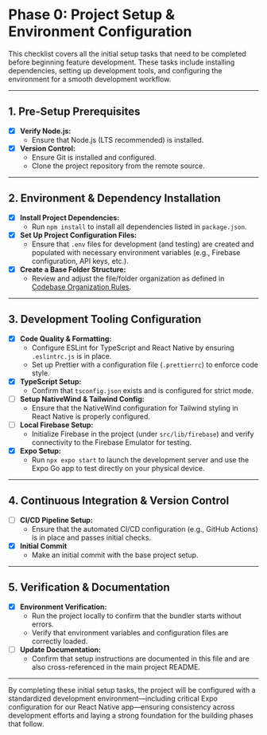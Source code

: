 # Phase 0: Project Setup & Environment Configuration

This checklist covers all the initial setup tasks that need to be completed before beginning feature development. These tasks include installing dependencies, setting up development tools, and configuring the environment for a smooth development workflow.

---

## 1. Pre-Setup Prerequisites
- [x] **Verify Node.js:**  
  - Ensure that Node.js (LTS recommended) is installed.
- [x] **Version Control:**  
  - Ensure Git is installed and configured.
  - Clone the project repository from the remote source.

---

## 2. Environment & Dependency Installation
- [x] **Install Project Dependencies:**  
  - Run `npm install` to install all dependencies listed in `package.json`.
- [x] **Set Up Project Configuration Files:**  
  - Ensure that `.env` files for development (and testing) are created and populated with necessary environment variables (e.g., Firebase configuration, API keys, etc.).
- [x] **Create a Base Folder Structure:**  
  - Review and adjust the file/folder organization as defined in [Codebase Organization Rules](../rules/codebase-organization-rules.md).

---

## 3. Development Tooling Configuration
- [x] **Code Quality & Formatting:**  
  - Configure ESLint for TypeScript and React Native by ensuring `.eslintrc.js` is in place.
  - Set up Prettier with a configuration file (`.prettierrc`) to enforce code style.
- [x] **TypeScript Setup:**  
  - Confirm that `tsconfig.json` exists and is configured for strict mode.
- [ ] **Setup NativeWind & Tailwind Config:**  
  - Ensure that the NativeWind configuration for Tailwind styling in React Native is properly configured.
- [ ] **Local Firebase Setup:**  
  - Initialize Firebase in the project (under `src/lib/firebase`) and verify connectivity to the Firebase Emulator for testing.
- [x] **Expo Setup:**  
  - Run `npx expo start` to launch the development server and use the Expo Go app to test directly on your physical device.

---

## 4. Continuous Integration & Version Control
- [ ] **CI/CD Pipeline Setup:**  
  - Ensure that the automated CI/CD configuration (e.g., GitHub Actions) is in place and passes initial checks.
- [x] **Initial Commit**  
  - Make an initial commit with the base project setup.

---

## 5. Verification & Documentation
- [x] **Environment Verification:**  
  - Run the project locally to confirm that the bundler starts without errors.
  - Verify that environment variables and configuration files are correctly loaded.
- [ ] **Update Documentation:**  
  - Confirm that setup instructions are documented in this file and are also cross-referenced in the main project README.

---

By completing these initial setup tasks, the project will be configured with a standardized development environment—including critical Expo configuration for our React Native app—ensuring consistency across development efforts and laying a strong foundation for the building phases that follow.